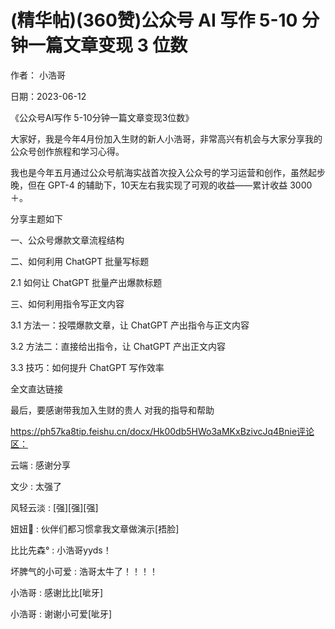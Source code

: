 
# (精华帖)(360赞)公众号 AI 写作 5-10 分钟一篇文章变现 3 位数

作者：  小浩哥

日期：2023-06-12

《公众号AI写作 5-10分钟一篇文章变现3位数》

大家好，我是今年4月份加入生财的新人小浩哥，非常高兴有机会与大家分享我的公众号创作旅程和学习心得。

我也是今年五月通过公众号航海实战首次投入公众号的学习运营和创作，虽然起步晚，但在 GPT-4 的辅助下，10天左右我实现了可观的收益——累计收益 3000＋。



分享主题如下

一、公众号爆款文章流程结构

二、如何利用 ChatGPT 批量写标题

2.1 如何让 ChatGPT 批量产出爆款标题

三、如何利用指令写正文内容

3.1 方法一：投喂爆款文章，让 ChatGPT 产出指令与正文内容

3.2 方法二：直接给出指令，让 ChatGPT 产出正文内容

3.3 技巧：如何提升 ChatGPT 写作效率

全文直达链接

最后，要感谢带我加入生财的贵人  对我的指导和帮助

https://ph57ka8tip.feishu.cn/docx/Hk00db5HWo3aMKxBzivcJq4Bnie评论区：

云端 : 感谢分享

文少 : 太强了

风轻云淡 : [强][强][强]

妞妞💋 : 伙伴们都习惯拿我文章做演示[捂脸]

比比先森° : 小浩哥yyds！

坏脾气的小可爱 : 浩哥太牛了！！！！

小浩哥 : 感谢比比[呲牙]

小浩哥 : 谢谢小可爱[呲牙]
